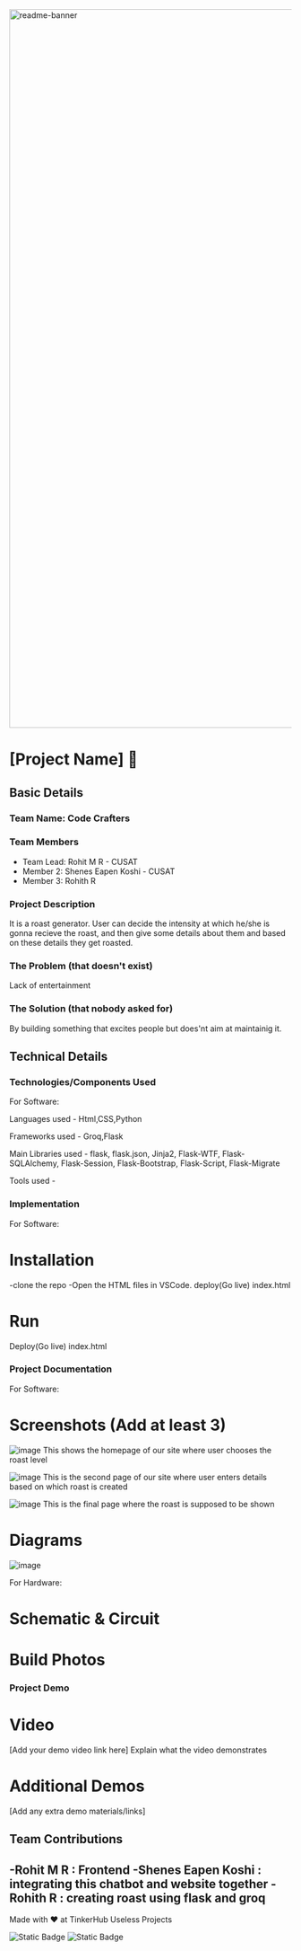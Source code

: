 <img width="1280" alt="readme-banner" src="https://github.com/user-attachments/assets/35332e92-44cb-425b-9dff-27bcf1023c6c">

# [Project Name] 🎯


## Basic Details
### Team Name: Code Crafters


### Team Members
- Team Lead: Rohit M R - CUSAT
- Member 2: Shenes Eapen Koshi - CUSAT
- Member 3: Rohith R

### Project Description
It is a roast generator. User can decide the intensity at which he/she is gonna recieve the roast, and then give some details about them and based on these details they get roasted.

### The Problem (that doesn't exist)
Lack of entertainment

### The Solution (that nobody asked for)
By building something that excites people but does'nt aim at maintainig it.

## Technical Details
### Technologies/Components Used
For Software: 

Languages used - Html,CSS,Python

Frameworks used - Groq,Flask

Main Libraries used - flask, flask.json, Jinja2, Flask-WTF, Flask-SQLAlchemy, Flask-Session, Flask-Bootstrap, Flask-Script, Flask-Migrate

Tools used - 

### Implementation
For Software:
# Installation
-clone the repo
-Open the HTML files in VSCode. deploy(Go live) index.html

# Run
Deploy(Go live) index.html

### Project Documentation
For Software:

# Screenshots (Add at least 3)
![image](https://github.com/user-attachments/assets/32a65e54-8eb8-446f-bb24-5648a39cfd13)
This shows the homepage of our site where user chooses the roast level

![image](https://github.com/user-attachments/assets/212dec96-f20c-409d-8f46-cb95d9a6507c)
This is the second page of our site where user enters details based on which roast is created

![image](https://github.com/user-attachments/assets/01acd8c4-795a-47d3-8e76-9dea97acc64c)
This is the final page where the roast is supposed to be shown

# Diagrams
![image](https://github.com/user-attachments/assets/9c73b3b5-8c61-4d8a-96b5-071e5a58f071)

For Hardware:

# Schematic & Circuit

# Build Photos

### Project Demo
# Video
[Add your demo video link here]
Explain what the video demonstrates

# Additional Demos
[Add any extra demo materials/links]

## Team Contributions
-Rohit M R : Frontend
-Shenes Eapen Koshi : integrating this chatbot and website together
-Rohith R : creating roast using flask and groq
---
Made with ❤ at TinkerHub Useless Projects 

![Static Badge](https://img.shields.io/badge/TinkerHub-24?color=%23000000&link=https%3A%2F%2Fwww.tinkerhub.org%2F)
![Static Badge](https://img.shields.io/badge/UselessProject--24-24?link=https%3A%2F%2Fwww.tinkerhub.org%2Fevents%2FQ2Q1TQKX6Q%2FUseless%2520Projects)
